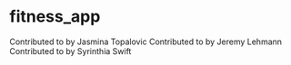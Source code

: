 # fitness_app

Contributed to by Jasmina Topalovic
Contributed to by Jeremy Lehmann
Contributed to by Syrinthia Swift

